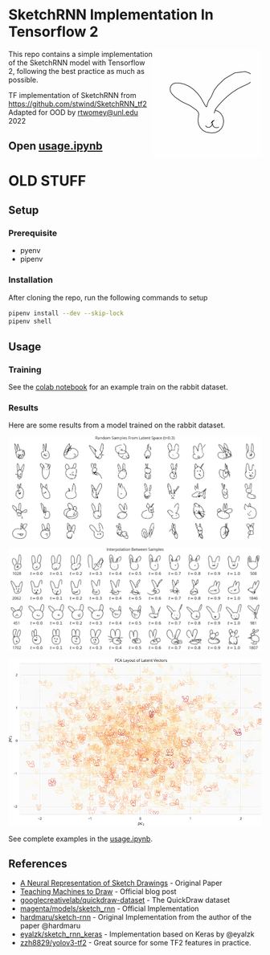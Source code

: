 
# SketchRNN Implementation In Tensorflow 2
<img style="float: right;" width="216" height="216" src="assets/rabbits_1692_144.gif"> 
This repo contains a simple implementation of the SketchRNN model with Tensorflow 2, following the best practice as much as possible.

TF implementation of SketchRNN from https://github.com/stwind/SketchRNN_tf2
Adapted for OOD by rtwomey@unl.edu 2022

Open [usage.ipynb](notebooks/usage.ipynb)
------


# OLD STUFF

## Setup

### Prerequisite

* pyenv
* pipenv

### Installation

After cloning the repo, run the following commands to setup

```sh
pipenv install --dev --skip-lock
pipenv shell
```

## Usage

### Training

See the [colab notebook](notebooks/train.ipynb) for an example train on the rabbit dataset.

### Results

Here are some results from a model trained on the rabbit dataset.

![random samples](assets/random_samples.png)



![Interpolation](assets/interp.png)



![pca](assets/pca.png)

See complete examples in the [usage.ipynb](notebooks/usage.ipynb).

## References

* [A Neural Representation of Sketch Drawings](https://arxiv.org/abs/1704.03477) - Original Paper
* [Teaching Machines to Draw](http://blog.otoro.net/2017/05/19/teaching-machines-to-draw/) - Official blog post
* [googlecreativelab/quickdraw-dataset](https://github.com/googlecreativelab/quickdraw-dataset) - The QuickDraw dataset
* [magenta/models/sketch_rnn](https://github.com/tensorflow/magenta/tree/master/magenta/models/sketch_rnn) - Official Implementation
* [hardmaru/sketch-rnn](https://github.com/hardmaru/sketch-rnn) - Original Implementation from the author of the paper @hardmaru
* [eyalzk/sketch_rnn_keras](https://github.com/eyalzk/sketch_rnn_keras) - Implementation based on Keras by @eyalzk
* [zzh8829/yolov3-tf2](https://github.com/zzh8829/yolov3-tf2) - Great source for some TF2 features in practice.

